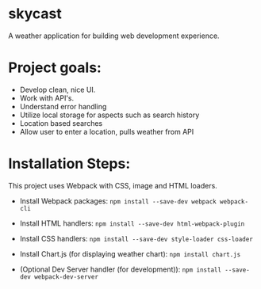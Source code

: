 # skycast
A weather application for building web development experience.

# Project goals:
- Develop clean, nice UI.
- Work with API's.
- Understand error handling
- Utilize local storage for aspects such as search history
- Location based searches
- Allow user to enter a location, pulls weather from API

# Installation Steps:
This project uses Webpack with CSS, image and HTML loaders.

- Install Webpack packages:
``` npm install --save-dev webpack webpack-cli ```

- Install HTML handlers:
``` npm install --save-dev html-webpack-plugin ```

- Install CSS handlers:
``` npm install --save-dev style-loader css-loader ```

- Install Chart.js (for displaying weather chart):
``` npm install chart.js ```

- (Optional Dev Server handler (for development)):
``` npm install --save-dev webpack-dev-server ```
